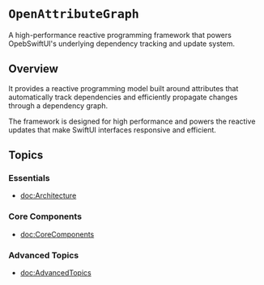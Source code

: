 # ``OpenAttributeGraph``

A high-performance reactive programming framework that powers OpebSwiftUI's underlying dependency tracking and update system.

## Overview

It provides a reactive programming model built around attributes that automatically track dependencies and efficiently propagate changes through a dependency graph.

The framework is designed for high performance and powers the reactive updates that make SwiftUI interfaces responsive and efficient.

## Topics

### Essentials

- <doc:Architecture>

### Core Components

- <doc:CoreComponents>

### Advanced Topics

- <doc:AdvancedTopics>
